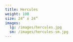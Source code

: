 ```yaml
---
title: Hercules
weight: 108
size: 24” x 24”
images:
  lg: /images/hercules.jpg
  sm: /images/hercules-sm.jpg
---
```

